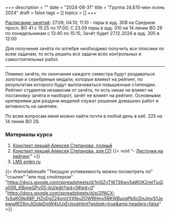 +++
description = ""
date = "2024-08-31"
title = "Группа 24.Б10-мкн осень 2024"
draft = false
tags = []
topics = []
+++

[Расписание занятий](https://docs.google.com/spreadsheets/d/1SduNMlO-eTpaOlgW1c53qQdJLx18hNvpHQsrcOMplXM/edit?gid=422424548#gid=422424548):
 27.09; 04.10; 11.10 - пары в ауд. 308 на Среднем просп. ВО 41 с 15:25 по 17:00;
 С 23.09 пары в ауд. 310 на 14 линии ВО 29 по понедельникам с 13:40 по 15:15;
 Зачёт будет 27.12.2024 в ауд. 305 в 12:00

Для получения зачёта по алгебре необходимо получить все плюсики по всем задачам, то есть решить все задачи всех контрольных и самостоятельных работ.
***
Помимо зачёта, по окончании каждого семестра будут раздаваться золотые и серебряные медали, которые влияют на рейтинг, по результатам которого будут выплачиваться повышенные стипендии. Рейтинг студентов независим от зачёта, то есть никак не влияет на постановку зачёта и наоборот, зачёт не влияет на рейтинг.
Основными критериями для раздачи медалей служат решение домашних работ и активность на занятиях.


По всем вопросам меня можно найти почти в любой день в каб. 225 на 14 линии ВО 29.

### Материалы курса
 1. [Конспект лекций Алексея Степанова, полный](http://alexei.stepanov.spb.ru/students/MKNalg2.pdf)
 2. [Конспект лекций Алексея Степанова, для СП](http://alexei.stepanov.spb.ru/students/sp1.pdf)
{{< void "- [Листочки на рейтинг](/24B10-mcs/file.pdf)" >}} 
 3. [LMS emkn.ru](https://emkn.ru/courses/2024-autumn/2.208-algebra-1/)



{{< iframetablesafe "Текущую успеваемость можно посмотреть по" "ссылке" "или под спойлером" "https://docs.google.com/spreadsheets/d/1nISZyTW736wv5aWOK2retTjuQo05R_KBpjwQPvG5-bU/edit?gid=0#gid=0" "https://docs.google.com/spreadsheets/d/e/2PACX-1vSqK09p68P_HZnDgZ24onlzVXfeuZOWRHmy5RKWBuzgPbXcDnJmvS1JepwwRfZ6mJiGidpDmW4UUxEr/pubhtml?widget=true&amp;headers=false" >}}